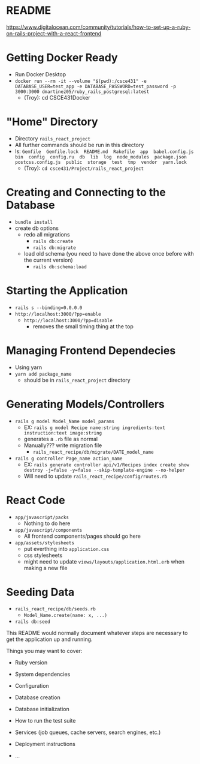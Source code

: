 # README

https://www.digitalocean.com/community/tutorials/how-to-set-up-a-ruby-on-rails-project-with-a-react-frontend

# Getting Docker Ready
* Run Docker Desktop
* `docker run --rm -it --volume "$(pwd):/csce431" -e DATABASE_USER=test_app -e DATABASE_PASSWORD=test_password -p 3000:3000 dmartinez05/ruby_rails_postgresql:latest`
  * (Troy): cd CSCE431Docker

# "Home" Directory
* Directory `rails_react_project`
* All further commands should be run in this directory
* ls: `Gemfile  Gemfile.lock  README.md  Rakefile  app  babel.config.js  bin  config  config.ru  db  lib  log  node_modules  package.json  postcss.config.js  public  storage  test  tmp  vendor  yarn.lock`
  * (Troy): `cd csce431/Project/rails_react_project`

# Creating and Connecting to the Database
* `bundle install`
* create db options
  * redo all migrations
    * `rails db:create`
    * `rails db:migrate`
  * load old schema (you need to have done the above once before with the current version)
    * `rails db:schema:load`

# Starting the Application
* `rails s --binding=0.0.0.0`
* `http://localhost:3000/?pp=enable`
  * `http://localhost:3000/?pp=disable`
    * removes the small timing thing at the top

# Managing Frontend Dependecies
* Using yarn
* `yarn add package_name`
  * should be in `rails_react_project` directory

# Generating Models/Controllers
* `rails g model Model_Name model_params`
  * EX: `rails g model Recipe name:string ingredients:text instruction:text image:string`
  * generates a `.rb` file as normal
  * Manually??? write migration file
    * `rails_react_recipe/db/migrate/DATE_model_name`
* `rails g controller Page_name action_name`
  * EX: `rails generate controller api/v1/Recipes index create show destroy -j=false -y=false --skip-template-engine --no-helper`
  * Will need to update `rails_react_recipe/config/routes.rb`

# React Code
* `app/javascript/packs`
  * Nothing to do here
* `app/javascript/components`
  * All frontend components/pages should go here
* `app/assets/stylesheets`
  * put everthing into `application.css`
  * css stylesheets
  * might need to update `views/layouts/application.html.erb` when making a new file

# Seeding Data
* `rails_react_recipe/db/seeds.rb`
  * `Model_Name.create(name: x, ...)`
* `rails db:seed`

This README would normally document whatever steps are necessary to get the
application up and running.

Things you may want to cover:

* Ruby version

* System dependencies

* Configuration

* Database creation

* Database initialization

* How to run the test suite

* Services (job queues, cache servers, search engines, etc.)

* Deployment instructions

* ...